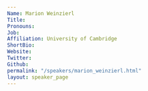 ```yaml
---
Name: Marion Weinzierl 
Title: 
Pronouns:  
Job: 
Affiliation: University of Cambridge
ShortBio: 
Website: 
Twitter: 
Github: 
permalink: "/speakers/marion_weinzierl.html"
layout: speaker_page
---
```


